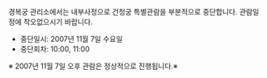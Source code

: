 경복궁 관리소에서는 내부사정으로 건청궁 특별관람을 부분적으로 중단합니다. 관람일정에 착오없으시기 바랍니다.

- 중단일시: 2007년 11월 7일 수요일
- 중단회차: 10:00, 11:00

※ 2007년 11월 7일 오후 관람은 정상적으로 진행됩니다.※